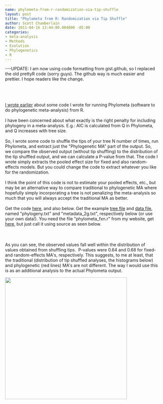 ```yaml
--- 
name: phylometa-from-r-randomization-via-tip-shuffle
layout: post
title: "Phylometa from R: Randomization via Tip Shuffle"
author: Scott Chamberlain
date: 2011-04-16 13:44:00.004000 -05:00
categories: 
- meta-analysis
- Methods
- Evolution
- Phylogenetics
- R
---
```

---UPDATE: I am now using code formatting from gist.github, so I replaced the old prettyR code (sorry guys). The github way is much easier and prettier. I hope readers like the change.<br /><br /><br /><br /><br /><a href="http://r-ecology.blogspot.com/2011/04/phylometa-from-r-udpate.html">I wrote earlier</a> about some code I wrote for running Phylometa (software to do phylogenetic meta-analysis) from R.<br /><br />I have been concerned about what exactly is the right penalty for including phylogeny in a meta-analysis. E.g.: AIC is calculated from Q in Phylometa, and Q increases with tree size.<br /><br />So, I wrote some code to shuffle the tips of your tree N number of times, run Phylometa, and extract just the "Phylogenetic MA" part of the output. So, we compare the observed output (without tip shuffling) to the distribution of the tip shuffled output, and we can calculate a P-value from that. The code I wrote simply extracts the pooled effect size for fixed and also random-effects models. But you could change the code to extract whatever you like for the randomization.<br /><br />I think the point of this code is not to estimate your pooled effects, etc., but may be an alternative way to compare traditional to phylogenetic MA where hopefully simply incorporating a tree is not penalizing the meta-analysis so much&nbsp;that you will&nbsp;always accept the traditional MA as better.<br /><br />Get the code <a href="https://gist.github.com/925343#file_phylometa_rand_fxn_one.r">here</a>, and also below. Get the example <a href="http://wp.me/PRT1F-2R">tree file</a> and <a href="http://wp.me/PRT1F-2S">data file</a>, named "phylogeny.txt" and "metadata_2g.txt", respectively below (or use your own data!). You need the file "phylometa_fxn.r" from my website, get <a href="https://gist.github.com/939970">here</a>, but just call it using source as seen below.<br /><br /><script src="https://gist.github.com/925343.js?file=phylometa_rand_fxn_one.R"></script><br /><br />As you can see, the observed values fall well within the distribution of values obtained from shuffling tips. &nbsp;P-values were 0.64 and 0.68 for fixed- and random-effects MA's, respectively. This suggests, to me at least, that the traditional (distribution of tip shuffled analyses, the histograms below) and phylogenetic (red lines) MA's are not&nbsp;different. The way I would use this is as an additional analysis to the actual Phylometa output.<br /><div class="separator" style="clear: both; text-align: center;"><a href="http://4.bp.blogspot.com/-fpEjXUBvAw8/TanftVw49QI/AAAAAAAAEbY/z9rJKThxRMo/s1600/metadata_2g.txt.jpeg" imageanchor="1" style="clear: left; float: left; margin-bottom: 1em; margin-right: 1em;"><img border="0" height="400" src="http://4.bp.blogspot.com/-fpEjXUBvAw8/TanftVw49QI/AAAAAAAAEbY/z9rJKThxRMo/s400/metadata_2g.txt.jpeg" width="400" /></a></div>
